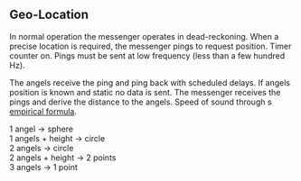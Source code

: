 ## Geo-Location
In normal operation the messenger operates in dead-reckoning. When a precise location is required, the messenger pings to request position. Timer counter on. Pings must be sent at low frequency (less than a few hundred Hz).

The angels receive the ping and ping back with scheduled delays. If angels position is known and static no data is sent. The messenger receives the pings and derive the distance to the angels. Speed of sound through s
[empirical formula](https://en.wikipedia.org/wiki/Speed_of_sound#Seawater).

1 angel -> sphere  
1 angels + height -> circle  
2 angels -> circle  
2 angels + height -> 2 points  
3 angels -> 1 point
